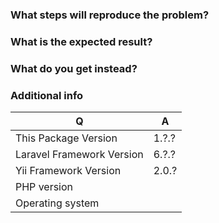 ### What steps will reproduce the problem?

### What is the expected result?

### What do you get instead?

### Additional info

| Q                         | A
| ------------------------- | ---
| This Package Version      | 1.?.?
| Laravel Framework Version | 6.?.?
| Yii Framework Version     | 2.0.?
| PHP version               | 
| Operating system          |
